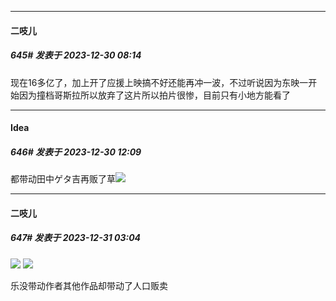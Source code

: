 
*****

####  二吱儿  
##### 645#       发表于 2023-12-30 08:14

现在16多亿了，加上开了应援上映搞不好还能再冲一波，不过听说因为东映一开始因为撞档哥斯拉所以放弃了这片所以拍片很惨，目前只有小地方能看了


*****

####  Idea  
##### 646#       发表于 2023-12-30 12:09

都带动田中ゲタ吉再贩了草<img src="https://i2.100024.xyz/2023/12/30/jzbyn6.webp" referrerpolicy="no-referrer">


*****

####  二吱儿  
##### 647#       发表于 2023-12-31 03:04

<img src="https://i2.100024.xyz/2023/12/31/49rxiu.webp" referrerpolicy="no-referrer">
<img src="https://i2.100024.xyz/2023/12/31/49rq4m.webp" referrerpolicy="no-referrer">

乐没带动作者其他作品却带动了人口贩卖

